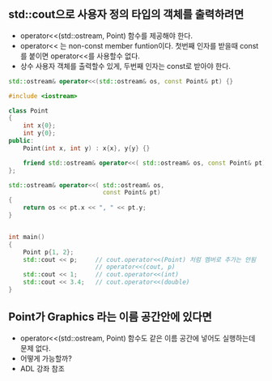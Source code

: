 <style>
r { color: Red }
o { color: Orange }
g { color: Green }
</style>

## std::cout으로 사용자 정의 타입의 객체를 출력하려면
- operator<<(std::ostream, Point) 함수를 제공해야 한다.
- operator<< 는 non-const member funtion이다. 첫번째 인자를 받을때 const를 붙이면 operator<<를 사용할수 없다.
- 상수 사용자 객체를 출력할수 있게, 두번째 인자는 const로 받아야 한다.
```c++
std::ostream& operator<<(std::ostream& os, const Point& pt) {}
```


```c++
#include <iostream>

class Point
{
	int x{0};
	int y{0};
public:
	Point(int x, int y) : x{x}, y{y} {}	

	friend std::ostream& operator<<( std::ostream& os, const Point& pt);
};

std::ostream& operator<<( std::ostream& os, 
						  const Point& pt)
{
	return os << pt.x << ", " << pt.y;
}


int main()
{
	Point p{1, 2};
	std::cout << p; 	// cout.operator<<(Point) 처럼 멤버로 추가는 안됨
						// operator<<(cout, p)
	std::cout << 1;		// cout.operator<<(int)	
	std::cout << 3.4;   // cout.operator<<(double)
}
```

## Point가 Graphics 라는 이름 공간안에 있다면
- operator<<(std::ostream, Point) 함수도 같은 이름 공간에 넣어도 실행하는데 문제 없다.
- 어떻게 가능할까?
- ADL 강좌 참조